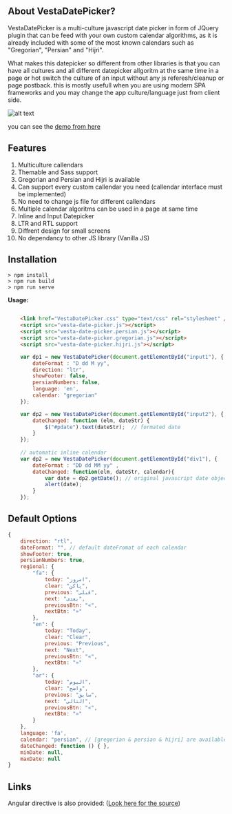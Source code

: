 About VestaDatePicker?
------------------------

VestaDatePicker is a multi-culture javascript date picker in form of JQuery plugin that can be feed with your own custom calendar algorithms, as it is already included with some of the most known calendars such as "Gregorian", "Persian" and "Hijri".

What makes this datepicker so different from other libraries is that you can have all cultures and all different datepicker allgoritm at the same time in a page or hot switch the culture of an input without any js referesh/cleanup or page postback. this is mostly usefull when you are using modern SPA frameworks and you may change the app culture/language just from client side.

![alt text](http://uupload.ir/files/o7p3_datepicker.jpg)

you can see the [demo from here](https://vestadp-fe09a.web.app/)


Features
--------
1. Multiculture callendars
2. Themable and Sass support
3. Gregorian and Persian and Hijri is available
4. Can support every custom callendar you need (callendar interface must be implemented)
5. No need to change js file for different callendars
6. Multiple calendar algoritms can be used in a page at same time
7. Inline and Input Datepicker
8. LTR and RTL support
9. Diffrent design for small screens
10. No dependancy to other JS library (Vanilla JS)

Installation
---------------

```
> npm install
> npm run build
> npm run serve
```

**Usage:**

```html

    <link href="VestaDatePicker.css" type="text/css" rel="stylesheet" />
    <script src="vesta-date-picker.js"></script>
    <script src="vesta-date-picker.persian.js"></script>
    <script src="vesta-date-picker.gregorian.js"></script>
    <script src="vesta-date-picker.hijri.js"></script>
```

```javascript
    var dp1 = new VestaDatePicker(document.getElementById("input1"), {
        dateFormat : "D dd M yy",
        direction: "ltr",
        showFooter: false,
        persianNumbers: false,
        language: 'en',
        calendar: "gregorian"
    });

    var dp2 = new VestaDatePicker(document.getElementById("input2"), {
        dateChanged: function (elm, dateStr) {
            $("#pdate").text(dateStr);  // formated date
        }
    });
    
    // automatic inline calendar
    var dp2 = new VestaDatePicker(document.getElementById("div1"), {                
        dateFormat : "DD dd MM yy" ,
        dateChanged: function(elm, dateStr, calendar){
            var date = dp2.getDate(); // original javascript date object
            alert(date);
        }
    });
```

Default Options
-------------
```javascript
{
    direction: "rtl",
    dateFormat: "", // default dateFromat of each calendar
    showFooter: true,
    persianNumbers: true,
    regional: {
        "fa": {
            today: "امروز",
            clear: "پاکن",
            previous: "قبلی",
            next: "بعدی",
            previousBtn: "«",
            nextBtn: "»"
        },
        "en": {
            today: "Today",
            clear: "Clear",
            previous: "Previous",
            next: "Next",
            previousBtn: "«",
            nextBtn: "»"
        },
        "ar": {
            today: "الیوم",
            clear: "واضح",
            previous: "سابق",
            next: "التالی",
            previousBtn: "«",
            nextBtn: "»"
        }
    },
    language: 'fa',
    calendar: "persian", // [gregorian & persian & hijri] are available.
    dateChanged: function () { },
    minDate: null,
    maxDate: null
}
```

Links
-------

Angular directive is also provided: ([Look here for the source](https://github.com/eleboys/ng-vestadp))
